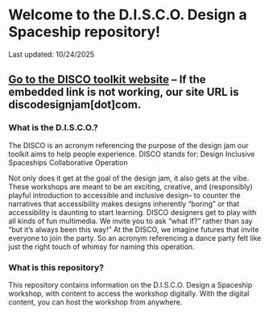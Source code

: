 # Welcome to the D.I.S.C.O. Design a Spaceship repository!
Last updated: 10/24/2025

## [Go to the DISCO toolkit website](https://discodesignjam.com/) – If the embedded link is not working, our site URL is discodesignjam[dot]com.

### What is the D.I.S.C.O.?
The DISCO is an acronym referencing the purpose of the design jam our toolkit aims to help people experience. DISCO stands for:
Design
Inclusive 
Spaceships
Collaborative
Operation

Not only does it get at the goal of the design jam, it also gets at the vibe. These workshops are meant to be an exciting, creative, and (responsibly) playful introduction to accessible and inclusive design– to counter the narratives that accessibility makes designs inherently “boring” or that accessibility is daunting to start learning. 
DISCO designers get to play with all kinds of fun multimedia. We invite you to ask “what if?” rather than say “but it’s always been this way!” 
At the DISCO, we imagine futures that invite everyone to join the party.
So an acronym referencing a dance party felt like just the right touch of whimsy for naming this operation.

### What is this repository?
This repository contains information on the D.I.S.C.O. Design a Spaceship workshop, with content to access the workshop digitally. With the digital content, you can host the workshop from anywhere.
